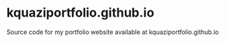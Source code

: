 # kquaziportfolio.github.io
Source code for my portfolio website available at kquaziportfolio.github.io
